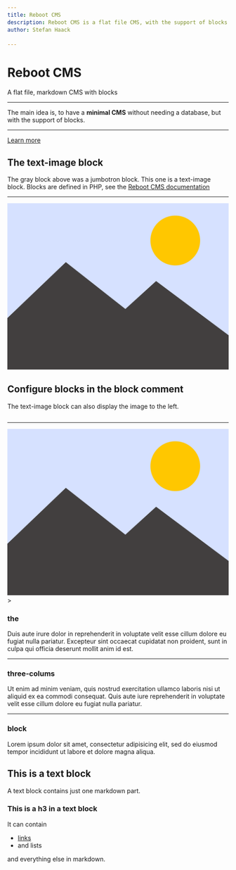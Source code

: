 ```yaml
---
title: Reboot CMS
description: Reboot CMS is a flat file CMS, with the support of blocks.
author: Stefan Haack

---
```


<!-- jumbotron -->
# Reboot CMS

A flat file, markdown CMS with blocks

---
The main idea is, to have a **minimal CMS** without needing a database, but with the support of blocks.

---
[Learn more](documentation)

<!-- text-image -->
## The text-image block

The gray block above was a jumbotron block. This one is a text-image block. Blocks are defined in PHP, see the
[Reboot CMS documentation](documentation)

---
![alt text](../../../web/media/dummy.svg "Title Text")

<!--
text-image:
    image-position: left
-->

## Configure blocks in the block comment

The text-image block can also display the image to the left.

<pre><code><!-- 
text-image:
    image-position: left
--></code></pre>

---
![alt text](../../../web/media/dummy.svg "Title Text")>

<!-- three-columns -->
### the

Duis aute irure dolor in reprehenderit in voluptate velit esse cillum dolore eu fugiat nulla pariatur. Excepteur sint
occaecat cupidatat non proident, sunt in culpa qui officia deserunt mollit anim id est.

---
### three-colums

Ut enim ad minim veniam, quis nostrud exercitation ullamco laboris nisi ut aliquid ex ea commodi consequat. Quis aute
iure reprehenderit in voluptate velit esse cillum dolore eu fugiat nulla pariatur.

---
### block

Lorem ipsum dolor sit amet, consectetur adipisicing elit, sed do eiusmod tempor incididunt ut labore et dolore magna
aliqua.

<!-- text -->
## This is a text block

A text block contains just one markdown part.

### This is a h3 in a text block

It can contain

- [links](https://shaack.com)
- and lists

and everything else in markdown.